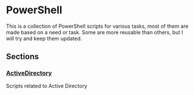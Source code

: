 # PowerShell
This is a collection of PowerShell scripts for various tasks, most of them are made based on a need or task. Some are more reusable than others, but I will try and keep them updated.

## Sections
### [ActiveDirectory](./ActiveDirectory/)
Scripts related to Active Directory

